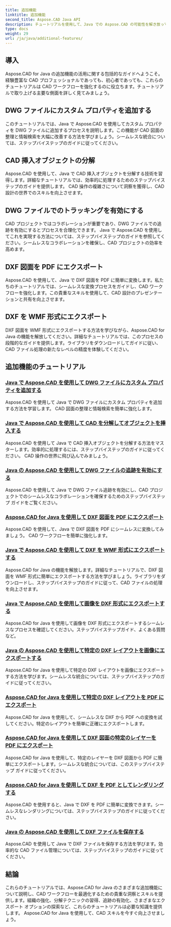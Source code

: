 ```yaml
---
title: 追加機能
linktitle: 追加機能
second_title: Aspose.CAD Java API
description: チュートリアルを使用して、Java での Aspose.CAD の可能性を解き放ってください。カスタム プロパティの追加、CAD 挿入オブジェクトの分解、追跡の有効化、DXF 図面のエクスポートをシームレスに行います。 CAD ワークフローを簡単に向上させます。
type: docs
weight: 29
url: /ja/java/additional-features/
---
```



## 導入

Aspose.CAD for Java の追加機能の活用に関する包括的なガイドへようこそ。経験豊富な CAD プロフェッショナルであっても、初心者であっても、これらのチュートリアルは CAD ワークフローを強化するのに役立ちます。チュートリアルで取り上げる主要な側面を詳しく見てみましょう。

## DWG ファイルにカスタム プロパティを追加する

このチュートリアルでは、Java で Aspose.CAD を使用してカスタム プロパティを DWG ファイルに追加するプロセスを説明します。この機能が CAD 図面の整理と情報検索を大幅に改善する方法を学びましょう。シームレスな統合については、ステップバイステップのガイドに従ってください。

## CAD 挿入オブジェクトの分解

Aspose.CAD を使用して、Java で CAD 挿入オブジェクトを分解する技術を習得します。詳細なチュートリアルでは、効率的に処理するためのステップバイステップのガイドを提供します。 CAD 操作の複雑さについて洞察を獲得し、CAD 設計の世界でのスキルを向上させます。

## DWG ファイルでのトラッキングを有効にする

CAD プロジェクトではコラボレーションが重要であり、DWG ファイルでの追跡を有効にするとプロセスを合理化できます。 Java で Aspose.CAD を使用してこれを実現する方法については、ステップバイステップのガイドを参照してください。シームレスなコラボレーションを確保し、CAD プロジェクトの効率を高めます。

## DXF 図面を PDF にエクスポート

Aspose.CAD を使用して、Java で DXF 図面を PDF に簡単に変換します。私たちのチュートリアルでは、シームレスな変換プロセスをガイドし、CAD ワークフローを強化します。この貴重なスキルを使用して、CAD 設計のプレゼンテーションと共有を向上させます。

## DXF を WMF 形式にエクスポート

DXF 図面を WMF 形式にエクスポートする方法を学びながら、Aspose.CAD for Java の機能を解放してください。詳細なチュートリアルでは、このプロセスの段階的なガイドを提供します。ライブラリをダウンロードしてガイドに従い、CAD ファイル処理の新たなレベルの精度を体験してください。

## 追加機能のチュートリアル
### [Java で Aspose.CAD を使用して DWG ファイルにカスタム プロパティを追加する](./add-custom-properties/)
Aspose.CAD を使用して Java で DWG ファイルにカスタム プロパティを追加する方法を学習します。 CAD 図面の整理と情報検索を簡単に強化します。
### [Java で Aspose.CAD を使用して CAD を分解してオブジェクトを挿入する](./decompose-cad-insert-object/)
Aspose.CAD を使用して Java で CAD 挿入オブジェクトを分解する方法をマスターします。効率的に処理するには、ステップバイステップのガイドに従ってください。 CAD 操作の世界に飛び込んでみましょう。
### [Java の Aspose.CAD を使用して DWG ファイルの追跡を有効にする](./enable-tracking/)
Aspose.CAD を使用して Java で DWG ファイル追跡を有効にし、CAD プロジェクトでのシームレスなコラボレーションを確保するためのステップバイステップ ガイドをご覧ください。
### [Aspose.CAD for Java を使用して DXF 図面を PDF にエクスポート](./export-dxf-to-pdf/)
Aspose.CAD を使用して、Java で DXF 図面を PDF にシームレスに変換してみましょう。 CAD ワークフローを簡単に強化します。
### [Java で Aspose.CAD を使用して DXF を WMF 形式にエクスポートする](./export-dxf-to-wmf/)
Aspose.CAD for Java の機能を解放します。詳細なチュートリアルで、DXF 図面を WMF 形式に簡単にエクスポートする方法を学びましょう。ライブラリをダウンロードし、ステップバイステップのガイドに従って、CAD ファイルの処理を向上させます。
### [Java で Aspose.CAD を使用して画像を DXF 形式にエクスポートする](./export-images-to-dxf/)
Aspose.CAD for Java を使用して画像を DXF 形式にエクスポートするシームレスなプロセスを確認してください。ステップバイステップガイド、よくある質問など。
### [Java の Aspose.CAD を使用して特定の DXF レイアウトを画像にエクスポートする](./export-specific-layout-to-image/)
Aspose.CAD for Java を使用して特定の DXF レイアウトを画像にエクスポートする方法を学びます。シームレスな統合については、ステップバイステップのガイドに従ってください。
### [Aspose.CAD for Java を使用して特定の DXF レイアウトを PDF にエクスポート](./export-specific-layout-to-pdf/)
Aspose.CAD for Java を使用して、シームレスな DXF から PDF への変換を試してください。特定のレイアウトを簡単に正確にエクスポートします。
### [Aspose.CAD for Java を使用して DXF 図面の特定のレイヤーを PDF にエクスポート](./export-specific-layer-to-pdf/)
Aspose.CAD for Java を使用して、特定のレイヤーを DXF 図面から PDF に簡単にエクスポートします。シームレスな統合については、このステップバイステップ ガイドに従ってください。
### [Aspose.CAD for Java を使用して DXF を PDF としてレンダリングする](./render-dxf-as-pdf/)
Aspose.CAD を使用すると、Java で DXF を PDF に簡単に変換できます。シームレスなレンダリングについては、ステップバイステップのガイドに従ってください。
### [Java の Aspose.CAD を使用して DXF ファイルを保存する](./save-dxf-files/)
Aspose.CAD を使用して Java で DXF ファイルを保存する方法を学びます。効率的な CAD ファイル管理については、ステップバイステップのガイドに従ってください。

## 結論

これらのチュートリアルでは、Aspose.CAD for Java のさまざまな追加機能について説明し、CAD ワークフローを最適化するための貴重な洞察とスキルを提供します。組織の強化、分解テクニックの習得、追跡の有効化、さまざまなエクスポート オプションの探索など、これらのチュートリアルは必要な知識を提供します。 Aspose.CAD for Java を使用して、CAD スキルを今すぐ向上させましょう。